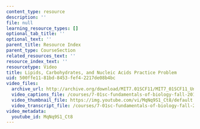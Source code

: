```yaml
---
content_type: resource
description: ''
file: null
learning_resource_types: []
optional_tab_title: ''
optional_text: ''
parent_title: Resource Index
parent_type: CourseSection
related_resources_text: ''
resource_index_text: ''
resourcetype: Video
title: Lipids, Carbohydrates, and Nucleic Acids Practice Problem
uid: 500ffe11-81bd-8453-fef4-2217de08b4bc
video_files:
  archive_url: http://archive.org/download/MIT7.01SCF11/MIT7_01SCF11_Un1Ses3_Rec_300k.mp4
  video_captions_file: /courses/7-01sc-fundamentals-of-biology-fall-2011/ad034b535c45561ca3e37a8762ba28ed_MqNq9S1_Ct8.vtt
  video_thumbnail_file: https://img.youtube.com/vi/MqNq9S1_Ct8/default.jpg
  video_transcript_file: /courses/7-01sc-fundamentals-of-biology-fall-2011/fee859233cdba94aa6b99803303a6773_MqNq9S1_Ct8.pdf
video_metadata:
  youtube_id: MqNq9S1_Ct8
---
```

